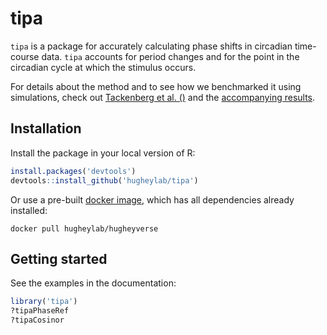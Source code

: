 # tipa

`tipa` is a package for accurately calculating phase shifts in circadian time-course data. `tipa` accounts for period changes and for the point in the circadian cycle at which the stimulus occurs.

For details about the method and to see how we benchmarked it using simulations, check out [Tackenberg et al. ()]() and the [accompanying results]().

## Installation
Install the package in your local version of R:
```R
install.packages('devtools')
devtools::install_github('hugheylab/tipa')
```

Or use a pre-built [docker image](https://hub.docker.com/r/hugheylab/hugheyverse), which has all dependencies already installed:
```
docker pull hugheylab/hugheyverse
```

## Getting started
See the examples in the documentation:
```R
library('tipa')
?tipaPhaseRef
?tipaCosinor
```
